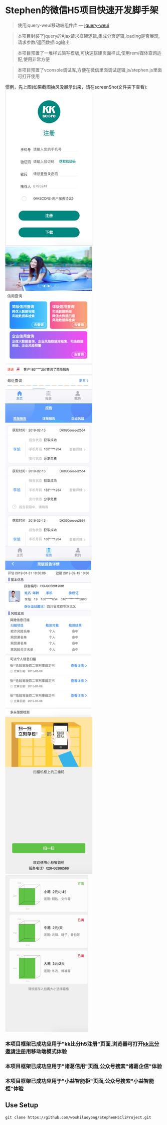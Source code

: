 # Stephen的微信H5项目快速开发脚手架

> 使用jquery-weui移动端组件库 — [jquery-weui](http://www.jqweui.cn/components)

> 本项目封装了jquery的Ajax请求框架逻辑,集成分页逻辑,loading是否展现,请求参数/返回数据log输出

> 本项目预置了一堆样式简写模版,可快速搭建页面样式,使用rem/媒体查询适配,使用非常方便

> 本项目预置了vconsole调试库,方便在微信里面调试逻辑,js/stephen.js里面可打开使用

惯例，先上图(如果截图抽风没展示出来，请在screenShot文件夹下查看):
![kk比分h5注册截图](https://github.com/woshiluoyong/StephenH5CliProject/blob/master/screenShot/1.jpg)
![诸葛信用截图](https://github.com/woshiluoyong/StephenH5CliProject/blob/master/screenShot/2.jpg)
![诸葛信用截图](https://github.com/woshiluoyong/StephenH5CliProject/blob/master/screenShot/3.jpg)
![诸葛信用截图](https://github.com/woshiluoyong/StephenH5CliProject/blob/master/screenShot/4.jpg)
![小益智能柜截图](https://github.com/woshiluoyong/StephenH5CliProject/blob/master/screenShot/5.jpg)
![小益智能柜截图](https://github.com/woshiluoyong/StephenH5CliProject/blob/master/screenShot/6.jpg)

### 本项目框架已成功应用于"kk比分h5注册"页面,浏览器可打开[kk比分邀请注册](http://invite.bifenkk.com?inviteCode=8795241)用移动端模式体验

### 本项目框架已成功应用于"诸葛信用"页面,公众号搜索"诸葛企信"体验

### 本项目框架已成功应用于"小益智能柜"页面,公众号搜索"小益智能柜"体验

## Use Setup

``` shell
git clone https://github.com/woshiluoyong/StephenH5CliProject.git
```
